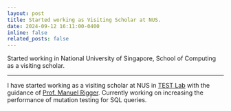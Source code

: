 ```yaml
---
layout: post
title: Started working as Visiting Scholar at NUS.
date: 2024-09-12 16:11:00-0400
inline: false
related_posts: false
---
```


Started working in National University of Singapore, School of Computing as a visiting scholar.

---

I have started working as a visiting scholar at NUS in <a href="https://nus-test.github.io/">TEST Lab</a> with the guidance of <a href="https://www.manuelrigger.at/">Prof. Manuel Rigger</a>. Currently working on increasing the performance of mutation testing for SQL queries.
